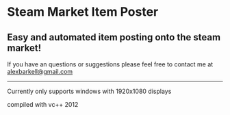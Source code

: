 Steam Market Item Poster
=====================

Easy and automated item posting onto the steam market!
--------------------------

If you have an questions or suggestions please feel free to contact me at alexbarkell@gmail.com

---------

Currently only supports windows with 1920x1080 displays

compiled with vc++ 2012

